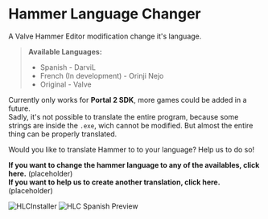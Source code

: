 # Hammer Language Changer

A Valve Hammer Editor modification change it's language.

>**Available Languages:**  
> * Spanish - DarviL  
> * French (In development) - Orinji Nejo  
> * Original - Valve  

Currently only works for **Portal 2 SDK**, more games could be added in a future.  
Sadly, it's not possible to translate the entire program, because some strings are inside the `.exe`, wich cannot be modified. But almost the entire thing can be properly translated.

Would you like to translate Hammer to to your language? Help us to do so!

**If you want to change the hammer language to any of the availables, click here.** (placeholder)  
**If you want to help us to create another translation, click here.** (placeholder)  

![HLCInstaller](https://i.imgur.com/wEL5XMH.png)
![HLC Spanish Preview](https://media.giphy.com/media/gJ2SMBaXdmGwQ0iBlc/giphy.gif)
